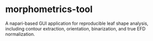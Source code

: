 # morphometrics-tool
A napari-based GUI application for reproducible leaf shape analysis, including contour extraction, orientation, binarization, and true EFD normalization.
